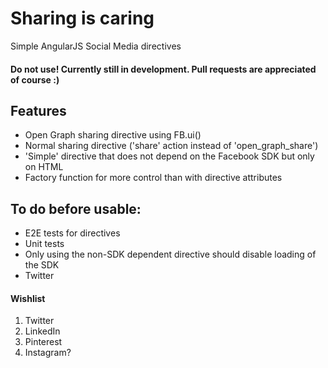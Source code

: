 # Sharing is caring
Simple AngularJS Social Media directives

#### Do not use! Currently still in development. Pull requests are appreciated of course :)

## Features

- Open Graph sharing directive using FB.ui()
- Normal sharing directive ('share' action instead of 'open_graph_share')
- 'Simple' directive that does not depend on the Facebook SDK but only on HTML
- Factory function for more control than with directive attributes

## To do before usable:

- E2E tests for directives
- Unit tests
- Only using the non-SDK dependent directive should disable loading of the SDK
- Twitter

#### Wishlist

1. Twitter
2. LinkedIn
3. Pinterest
4. Instagram?
